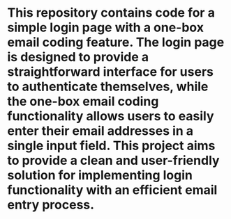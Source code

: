 # This repository contains code for a simple login page with a one-box email coding feature. The login page is designed to provide a straightforward interface for users to authenticate themselves, while the one-box email coding functionality allows users to easily enter their email addresses in a single input field. This project aims to provide a clean and user-friendly solution for implementing login functionality with an efficient email entry process.
